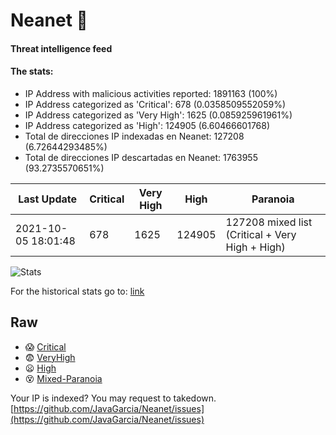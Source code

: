 # Neanet :hocho:
#### Threat intelligence feed
#### The stats:

- IP Address with malicious activities reported: 1891163 (100%)
- IP Address categorized as 'Critical':  678 (0.0358509552059%)
- IP Address categorized as 'Very High':  1625 (0.085925961961%)
- IP Address categorized as 'High':  124905 (6.60466601768)
- Total de direcciones IP indexadas en Neanet:  127208 (6.72644293485%)
- Total de direcciones IP descartadas en Neanet:  1763955 (93.2735570651%)

| Last Update | Critical | Very High | High | Paranoia |
| --- | --- | --- | --- | --- |
| 2021-10-05 18:01:48 | 678 | 1625 | 124905 | 127208 mixed list (Critical + Very High + High)|

![Stats](https://docs.google.com/spreadsheets/d/e/2PACX-1vSnaNMIXVabIpDJjufMlzH7poXnshF3mgd8Is1g9ytUEzVsP5my4Trn8f-xkoLLQ38xpL3HtmUexLo6/pubchart?oid=501124687&format=image)

For the historical stats go to: [link](/stats.csv)
## Raw
- :scream: [Critical](https://raw.githubusercontent.com/JavaGarcia/Neanet/master/blacklists/neanet_critical.txt)
- :fearful: [VeryHigh](https://raw.githubusercontent.com/JavaGarcia/Neanet/master/blacklists/neanet_veryHigh.txtt)
- :frowning: [High](https://raw.githubusercontent.com/JavaGarcia/Neanet/master/blacklists/neanet_high.txt)
- :dizzy_face: [Mixed-Paranoia](https://raw.githubusercontent.com/JavaGarcia/Neanet/master/blacklists/neanet_all.txt)


Your IP is indexed? You may request to takedown. [https://github.com/JavaGarcia/Neanet/issues](https://github.com/JavaGarcia/Neanet/issues)



































































































































































































































































































































































































































































































































































































































































































































































































































































































































































































































































































































































































































































































































































































































































































































































































































































































































































































































































































































































































































































































































































































































































































































































































































































































































































































































































































































































































































































































































































































































































































































































































































































































































































































































































































































































































































































































































































































































































































































































































































































































































































































































































































































































































































































































































































































































































































































































































































































































































































































































































































































































































































































































































































































































































































































































































































































































































































































































































































































































































































































































































































































































































































































































































































































































































































































































































































































































































































































































































































































































































































































































































































































































































































































































































































































































































































































































































































































































































































































































































































































































































































































































































































































































































































































































































































































































































































































































































































































































































































































































































































































































































































































































































































































































































